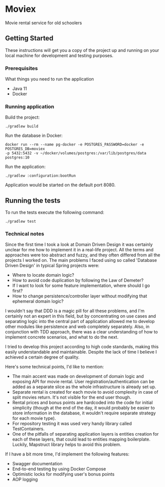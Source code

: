# Moviex

Movie rental service for old schoolers 

## Getting Started

These instructions will get you a copy of the project up and running on your local machine for development and testing purposes.

### Prerequisites

What things you need to run the application

* Java 11
* Docker


### Running application


Build the project:

```
./gradlew build
```

Run the database in Docker:

```
docker run --rm --name pg-docker -e POSTGRES_PASSWORD=docker -e POSTGRES_DB=moviex 
-p 5432:5432 -v ~/docker/volumes/postgres:/var/lib/postgres/data postgres:10
```

Run the application:

```
./gradlew :configuration:bootRun
```

Application would be started on the default port 8080. 

## Running the tests

To run the tests execute the following command:

```
./gradlew test
```

### Technical notes

Since the first time I took a look at Domain Driven Design it was certainly unclear for me 
how to implement it in a real-life project. All the terms and approaches were too abstract and fuzzy, 
and they often differed from all the projects I worked on. The main problems I faced using so called 
'Database Driven Design' in typical Spring projects were:
* Where to locate domain logic?
* How to avoid code duplication by following the Law of Demeter?
* If I want to look for some feature implementation, where should I go first?
* How to change persistence/controller layer without modifying that ephemeral domain logic?

I wouldn't say that DDD is a magic pill for all these problems, and I'm certainly not an expert in this field, 
but by concentrating on use cases and separating logic into the central part of application allowed me
to develop other modules like persistence and web completely separately. Also, in conjunction with TDD approach, 
there was a clear understanding of how to implement concrete scenarios, and what to do the next.

I tried to develop this project according to high code standards, making this easily understandable and maintainable. 
Despite the lack of time I believe I achieved a certain degree of quality.

Here's some technical points, I'd like to mention:
* The main accent was made on development of domain logic and exposing API for movie rental. 
User registration/authentication can be added as a separate slice as the whole infrastructure is already set up.
* Separate rental is created for each movie to avoid complexity in case of split movies return. 
It's not visible for the end user though.
* Rental prices and bonus points are hardcoded into the code for initial simplicity 
(though at the end of the day, it would probably be easier to store information in the database, it wouldn't require
separate strategy for each movie type).
* For repository testing it was used very handy library called TestContainers.
* One of the pitfalls of separating application layers is entities creation for each of these layers, 
that could lead to entities mapping boilerplate. Luckily, Mapstruct library helps to avoid this problem. 


If I have a bit more time, I'd implement the following features:
* Swagger documentation 
* End-to-end testing by using Docker Compose
* Optimistic locks for modifying user's bonus points
* AOP logging

